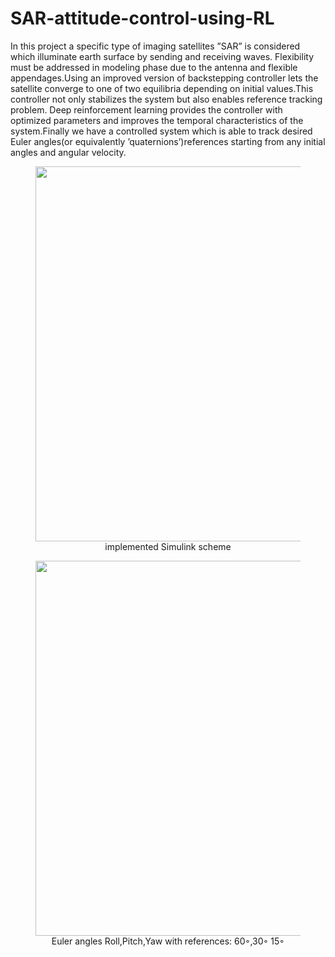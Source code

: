 # SAR-attitude-control-using-RL
In this project a specific type of imaging satellites ”SAR” is considered which illuminate earth surface by
sending and receiving waves. Flexibility must be addressed in modeling phase due to the antenna and
flexible appendages.Using an improved version of backstepping controller lets the satellite converge
to one of two equilibria depending on initial values.This controller not only stabilizes the system
but also enables reference tracking problem. Deep reinforcement learning provides the controller
with optimized parameters and improves the temporal characteristics of the system.Finally we have a
controlled system which is able to track desired Euler angles(or equivalently ’quaternions’)references
starting from any initial angles and angular velocity.




 
 <figure>
 <center>
 <img src='https://i.postimg.cc/N0sSVNFC/simulink-overall.jpg' width="800" 
      height="600"/>
 <figcaption>implemented Simulink scheme</figcaption>
 </center>
 </figure>
 
 

 <figure>
 <center>
 <img src=' https://i.postimg.cc/FRc6kwBR/k1-10-PRY.jpg
' width="800" 
      height="600"/>
 <figcaption>Euler angles Roll,Pitch,Yaw with references: 60◦,30◦ 15◦</figcaption>
 </center>
 </figure>
